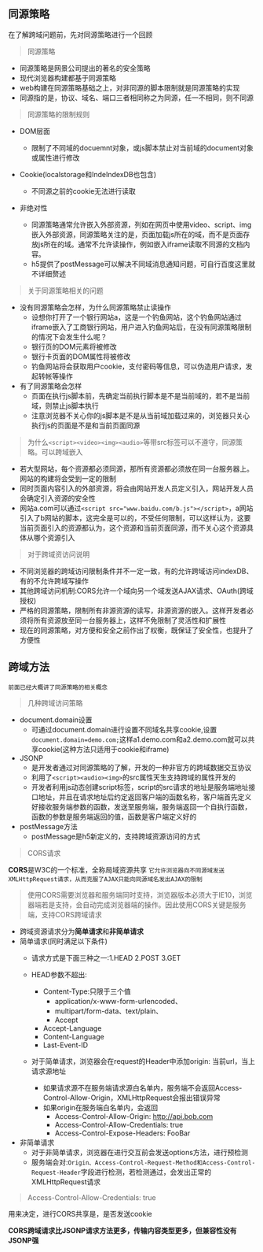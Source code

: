 ## 同源策略

在了解跨域问题前，先对同源策略进行一个回顾

> 同源策略

* 同源策略是网景公司提出的著名的安全策略
* 现代浏览器构建都基于同源策略
* web构建在同源策略基础之上，对非同源的脚本限制就是同源策略的实现
* 同源指的是，协议、域名、端口三者相同称之为同源，任一不相同，则不同源

<div><!-- more--></div>

> 同源策略的限制规则

* DOM层面
    * 限制了不同域的docuemnt对象，或js脚本禁止对当前域的document对象或属性进行修改
* Cookie(localstorage和IndeIndexDB也包含)    
    * 不同源之前的cookie无法进行读取
    
* 非绝对性
    * 同源策略通常允许嵌入外部资源，列如在网页中使用video、script、img嵌入外部资源，同源策略关注的是，页面加载js所在的域，而不是页面存放js所在的域。通常不允许读操作，例如嵌入iframe读取不同源的文档内容。
    * h5提供了postMessage可以解决不同域消息通知问题，可自行百度这里就不详细赘述
    
> 关于同源策略相关的问题

* 没有同源策略会怎样，为什么同源策略禁止读操作
    * 设想你打开了一个银行网站a，这是一个钓鱼网站，这个钓鱼网站通过iframe嵌入了工商银行网站，用户进入钓鱼网站后，在没有同源策略限制的情况下会发生什么呢？
    * 银行页的DOM元素将被修改
    * 银行卡页面的DOM属性将被修改
    * 钓鱼网站将会获取用户cookie，支付密码等信息，可以伪造用户请求，发起转帐等操作
* 有了同源策略会怎样
    * 页面在执行js脚本前，先确定当前执行脚本是不是当前域的，若不是当前域，则禁止js脚本执行
    * 注意浏览器不关心你的js脚本是不是从当前域加载过来的，浏览器只关心执行js的页面是不是和当前页面同源
    
> 为什么`<script><video><img><audio>`等带src标签可以不遵守，同源策略。可以跨域嵌入

* 若大型网站，每个资源都必须同源，那所有资源都必须放在同一台服务器上。网站的构建将会受到一定的限制
* 同时页面内容引入的外部资源，将会由网站开发人员定义引入，网站开发人员会确定引入资源的安全性
* 网站a.com可以通过`<script src="www.baidu.com/b.js"></script>`，a网站引入了b网站的脚本，这完全是可以的，不受任何限制，可以这样认为，这要当前页面引入的资源都认为，这个资源和当前页面同源，而不关心这个资源具体从哪个资源引入


> 对于跨域资访问说明

* 不同浏览器的跨域访问限制条件并不一定一致，有的允许跨域访问indexDB、有的不允许跨域写操作
* 其他跨域访问机制:CORS允许一个域向另一个域发送AJAX请求、OAuth(跨域授权)
* 严格的同源策略，限制所有非源资源的读写，非源资源的嵌入。这样开发者必须将所有资源放至同一台服务器上，这样不免限制了灵活性和扩展性
* 现在的同源策略，对方便和安全之前作出了权衡，既保证了安全性，也提升了方便性

## 跨域方法

`前面已经大概讲了同源策略的相关概念`


> 几种跨域访问策略

* document.domain设置
    * 可通过document.domain进行设置不同域名共享cookie,设置`document.domain=demo.com;`这样a1.demo.com和a2.demo.com就可以共享cookie(这种方法只适用于cookie和iframe)
* JSONP
    * 是开发者通过对同源策略的了解，开发的一种非官方的跨域数据交互协议
    * 利用了`<script><audio><img>`的src属性天生支持跨域的属性开发的
    * 开发者利用js动态创建script标签，script的src请求的地址是服务端地址接口地址，并且在请求地址后约定返回客户端的函数名称，客户端首先定义好接收服务端参数的函数，发送至服务端，服务端返回一个自执行函数，函数的参数是服务端返回的值，函数是客户端定义好的
* postMessage方法
    * postMessage是h5新定义的，支持跨域资源访问的方式

> CORS请求

**CORS**是W3C的一个标准，全称局域资源共享
`它允许浏览器向不同源域发送XMLHttpRequest请求，从而克服了AJAX只能向同源域名发出AJAX的限制`

> 使用CORS需要浏览器和服务端同时支持，浏览器版本必须大于IE10，浏览器端若是支持，会自动完成浏览器端的操作。因此使用CORS关键是服务端，支持CORS跨域请求

* 跨域资源请求分为**简单请求**和**非简单请求**
* 简单请求(同时满足以下条件)
    * 请求方式是下面三种之一:1.HEAD 2.POST 3.GET
    * HEAD参数不超出:
        * Content-Type:只限于三个值
            * application/x-www-form-urlencoded、
            * multipart/form-data、text/plain、
            * Accept
        * Accept-Language
        * Content-Language
        * Last-Event-ID

    * 对于简单请求，浏览器会在request的Header中添加origin: 当前url，当上请求源地址
        * 如果请求源不在服务端请求源白名单内，服务端不会返回Access-Control-Allow-Origin，XMLHttpRequest会报出错误异常
        * 如果origin在服务端白名单内，会返回
            * Access-Control-Allow-Origin: http://api.bob.com
            * Access-Control-Allow-Credentials: true
            * Access-Control-Expose-Headers: FooBar
* 非简单请求
    * 对于非简单请求，浏览器在进行交互前会发送options方法，进行预检测
    * 服务端会对:`Origin、Access-Control-Request-Method和Access-Control-Request-Header`字段进行检测，若检测通过，会发出正常的XMLHttpRequest请求

> Access-Control-Allow-Credentials: true

用来决定，进行CORS共享是，是否发送cookie

**CORS跨域请求比JSONP请求方法更多，传输内容类型更多，但兼容性没有JSONP强**

